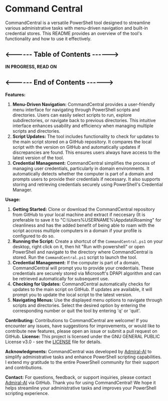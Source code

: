 # Command Central
CommandCentral is a versatile PowerShell tool designed to streamline various administrative tasks with menu-driven navigation and built-in credential stores. This README provides an overview of the tool's functionality and how to use it effectively.

## <------ Table of Contents ------>
**IN PROGRESS, READ ON**
## <------  End of Contents  ------>

**Features:**
1. **Menu-Driven Navigation:** CommandCentral provides a user-friendly menu interface for navigating through PowerShell scripts and directories. Users can easily select scripts to run, explore subdirectories, or navigate back to previous directories. This intuitive interface enhances usability and efficiency when managing multiple scripts and directories.
2. **Script Updates:** The tool includes functionality to check for updates to the main script stored on a GitHub repository. It compares the local script with the version on GitHub and automatically updates if discrepancies are found. This ensures users always have access to the latest version of the tool.
3. **Credential Management:** CommandCentral simplifies the process of managing user credentials, particularly in domain environments. It automatically detects whether the computer is part of a domain and prompts users to provide their credentials if necessary. It also supports storing and retrieving credentials securely using PowerShell's Credential Manager.

**Usage:**
1. **Getting Started:** Clone or download the CommandCentral repository from GitHub to your local machine and extract if neccesary (It is preferable to save it to "C:\Users\%USERNAME%\Appdata\Roaming" for cleanliness and has the added benefit of being able to roam with the script accross multiple computers in a domain if your profile is configured to do so.
3. **Running the Script:** Create a shortcut of the `CommandCentral.ps1` on your desktop, right click on it, then hit "Run with powershell" or open PowerShell and navigate to the directory where CommandCentral is stored. Run the `CommandCentral.ps1` script to launch the tool.
4. **Credential Management:** If the computer is part of a domain, CommandCentral will prompt you to provide your credentials. These credentials are securely stored via Microsoft's DPAPI algorithm and can be retrieved automatically for subsequent use.
5. **Checking for Updates:** CommandCentral automatically checks for updates to the main script on GitHub. If updates are available, it will prompt you to update the local script to the latest version.
6. **Navigating Menus:** Use the displayed menu options to navigate through scripts and directories. Select the desired option by entering the corresponding number or quit the tool by entering 'q' or 'quit'.

**Contributing:**
Contributions to CommandCentral are welcome! If you encounter any issues, have suggestions for improvements, or would like to contribute new features, please open an issue or submit a pull request on GitHub.
**License:**
This project is licensed under the GNU GENERAL PUBLIC License v3.0 - see the [LICENSE](LICENSE) file for details.

**Acknowledgments:**
CommandCentral was developed by [Admiral-AI](https://github.com/Admiral-AI) to simplify administrative tasks and enhance PowerShell scripting capabilities. I extend my gratitude to the entire PowerShell community for their support and contributions.

**Contact:**
For questions, feedback, or support inquiries, please contact [Admiral-AI](https://github.com/Admiral-AI) via GitHub.
Thank you for using CommandCentral! We hope it helps streamline your administrative tasks and improves your PowerShell scripting experience.
